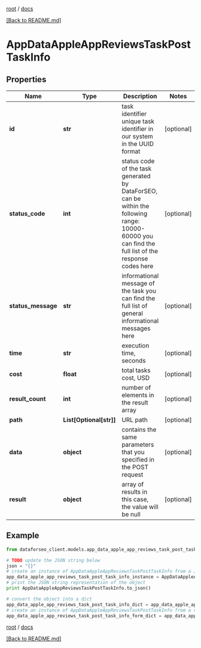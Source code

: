 [root](./../ "root") / [docs](./ "docs")

[[Back to README.md]](./../README.md "[Back to README.md]")

# AppDataAppleAppReviewsTaskPostTaskInfo

## Properties

Name | Type | Description | Notes
------------ | ------------- | ------------- | -------------
**id** | **str** | task identifier unique task identifier in our system in the UUID format | [optional]
**status_code** | **int** | status code of the task generated by DataForSEO, can be within the following range: 10000-60000 you can find the full list of the response codes here | [optional]
**status_message** | **str** | informational message of the task you can find the full list of general informational messages here | [optional]
**time** | **str** | execution time, seconds | [optional]
**cost** | **float** | total tasks cost, USD | [optional]
**result_count** | **int** | number of elements in the result array | [optional]
**path** | **List[Optional[str]]** | URL path | [optional]
**data** | **object** | contains the same parameters that you specified in the POST request | [optional]
**result** | **object** | array of results in this case, the value will be null | [optional]

## Example

```python
from dataforseo_client.models.app_data_apple_app_reviews_task_post_task_info import AppDataAppleAppReviewsTaskPostTaskInfo

# TODO update the JSON string below
json = "{}"
# create an instance of AppDataAppleAppReviewsTaskPostTaskInfo from a JSON string
app_data_apple_app_reviews_task_post_task_info_instance = AppDataAppleAppReviewsTaskPostTaskInfo.from_json(json)
# print the JSON string representation of the object
print AppDataAppleAppReviewsTaskPostTaskInfo.to_json()

# convert the object into a dict
app_data_apple_app_reviews_task_post_task_info_dict = app_data_apple_app_reviews_task_post_task_info_instance.to_dict()
# create an instance of AppDataAppleAppReviewsTaskPostTaskInfo from a dict
app_data_apple_app_reviews_task_post_task_info_form_dict = app_data_apple_app_reviews_task_post_task_info.from_dict(app_data_apple_app_reviews_task_post_task_info_dict)
```

  

[root](./../ "root") / [docs](./ "docs")

[[Back to README.md]](./../README.md "[Back to README.md]")